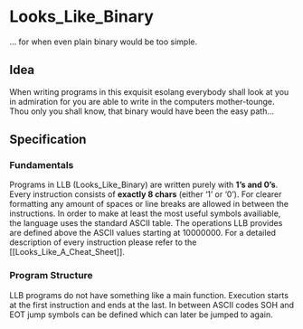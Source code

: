 # Looks_Like_Binary
… for when even plain binary would be too simple.

## Idea
When writing programs in this exquisit esolang everybody shall look at you in admiration for you are able to write in the computers mother-tounge. 
Thou only you shall know, that binary would have been the easy path…

## Specification
### Fundamentals
Programs in LLB (Looks_Like_Binary) are written purely with **1’s and 0’s**.
Every instruction consists of **exactly 8 chars** (either ‘1’ or ‘0’).
For clearer formatting any amount of spaces or line breaks are allowed in between the instructions.
In order to make at least the most useful symbols availiable, the language uses the standard ASCII table.
The operations LLB provides are defined above the ASCII values starting at 10000000.
For a detailed description of every instruction please refer to the [[Looks_Like_A_Cheat_Sheet]].

### Program Structure
LLB programs do not have something like a main function. Execution starts at the first instruction and ends at the last.
In between ASCII codes SOH and EOT jump symbols can be defined which can later be jumped to again.